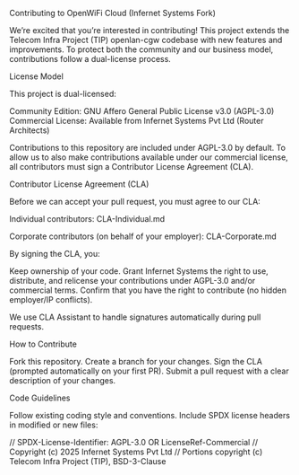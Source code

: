 Contributing to OpenWiFi Cloud (Infernet Systems Fork)

We’re excited that you’re interested in contributing! This project extends the Telecom Infra Project (TIP) openlan-cgw codebase with new features and improvements. 
To protect both the community and our business model, contributions follow a dual-license process.

License Model

This project is dual-licensed:

Community Edition: GNU Affero General Public License v3.0 (AGPL-3.0)
Commercial License: Available from Infernet Systems Pvt Ltd (Router Architects)

Contributions to this repository are included under AGPL-3.0 by default.
To allow us to also make contributions available under our commercial license, all contributors must sign a Contributor License Agreement (CLA).

Contributor License Agreement (CLA)

Before we can accept your pull request, you must agree to our CLA:

Individual contributors: CLA-Individual.md

Corporate contributors (on behalf of your employer): CLA-Corporate.md

By signing the CLA, you:

Keep ownership of your code.
Grant Infernet Systems the right to use, distribute, and relicense your contributions under AGPL-3.0 and/or commercial terms.
Confirm that you have the right to contribute (no hidden employer/IP conflicts).

We use CLA Assistant to handle signatures automatically during pull requests.

How to Contribute

Fork this repository.
Create a branch for your changes.
Sign the CLA (prompted automatically on your first PR).
Submit a pull request with a clear description of your changes.

Code Guidelines

Follow existing coding style and conventions.
Include SPDX license headers in modified or new files:

// SPDX-License-Identifier: AGPL-3.0 OR LicenseRef-Commercial
// Copyright (c) 2025 Infernet Systems Pvt Ltd
// Portions copyright (c) Telecom Infra Project (TIP), BSD-3-Clause
